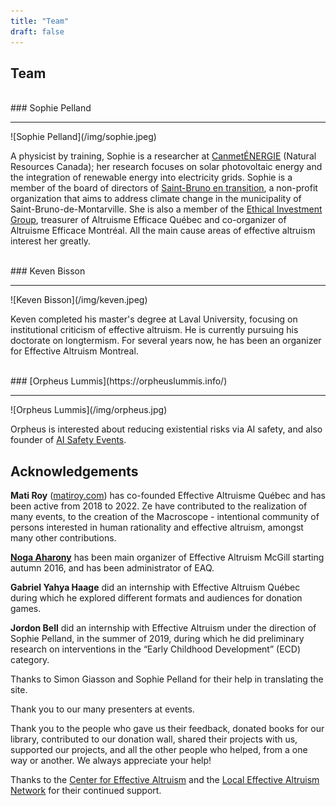 ```yaml
---
title: "Team"
draft: false
---
```


## Team

<br>
### Sophie Pelland
<hr>
![Sophie Pelland](/img/sophie.jpeg)

A physicist by training, Sophie is a researcher at [CanmetÉNERGIE](https://www.rncan.gc.ca/energie/bureaux-et-labos-de-lenergie/canmetenergie/5716) (Natural Resources Canada); her research focuses on solar photovoltaic energy and the integration of renewable energy into electricity grids. Sophie is a member of the board of directors of [Saint-Bruno en transition](http://www.sbet.ca/), a non-profit organization that aims to address climate change in the municipality of Saint-Bruno-de-Montarville. She is also a member of the [Ethical Investment Group](https://sites.google.com/site/eiggiemtl/gie-eig), treasurer of Altruisme Efficace Québec and co-organizer of Altruisme Efficace Montréal. All the main cause areas of effective altruism interest her greatly.


<br>
### Keven Bisson
<hr>
![Keven Bisson](/img/keven.jpeg)

Keven completed his master's degree at Laval University, focusing on institutional criticism of effective altruism. He is currently pursuing his doctorate on longtermism. For several years now, he has been an organizer for Effective Altruism Montreal.

<br>
### [Orpheus Lummis](https://orpheuslummis.info/)
<hr>
![Orpheus Lummis](/img/orpheus.jpg)

Orpheus is interested about reducing existential risks via AI safety, and also founder of [AI Safety Events](https://aisafetyevents.org/).


## Acknowledgements

**Mati Roy** ([matiroy.com](http://matiroy.com/)) has co-founded Effective Altruisme Québec and has been active from 2018 to 2022. Ze have contributed to the realization of many events, to the creation of the Macroscope - intentional community of persons interested in human rationality and effective altruism, amongst many other contributions.

[**Noga Aharony**](https://www.linkedin.com/in/nogaaharony/) has been main organizer of Effective Altruism McGill starting autumn 2016, and has been administrator of EAQ.

**Gabriel Yahya Haage** did an internship with Effective Altruism Québec during which he explored different formats and audiences for donation games.

**Jordon Bell** did an internship with Effective Altruism under the direction of Sophie Pelland, in the summer of 2019, during which he did preliminary research on interventions in the “Early Childhood Development” (ECD) category.

Thanks to Simon Giasson and Sophie Pelland for their help in translating the site.

Thank you to our many presenters at events.

Thank you to the people who gave us their feedback, donated books for our library, contributed to our donation wall, shared their projects with us, supported our projects, and all the other people who helped, from a one way or another. We always appreciate your help!

Thanks to the [Center for Effective Altruism](https://www.centreforeffectivealtruism.org/) and the [Local Effective Altruism Network](https://rtcharity.org/lean/) for their continued support.